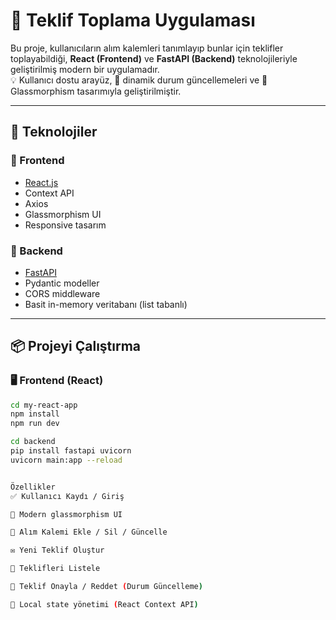 # 🚀 Teklif Toplama Uygulaması

Bu proje, kullanıcıların alım kalemleri tanımlayıp bunlar için teklifler toplayabildiği, **React (Frontend)** ve **FastAPI (Backend)** teknolojileriyle geliştirilmiş modern bir uygulamadır.  
💡 Kullanıcı dostu arayüz, 💬 dinamik durum güncellemeleri ve 🧊 Glassmorphism tasarımıyla geliştirilmiştir.

---

## 🧩 Teknolojiler

### 🔹 Frontend

- [React.js](https://reactjs.org/)
- Context API
- Axios
- Glassmorphism UI
- Responsive tasarım

### 🔸 Backend

- [FastAPI](https://fastapi.tiangolo.com/)
- Pydantic modeller
- CORS middleware
- Basit in-memory veritabanı (list tabanlı)

---

## 📦 Projeyi Çalıştırma

### 🖥 Frontend (React)

```bash
cd my-react-app
npm install
npm run dev

cd backend
pip install fastapi uvicorn
uvicorn main:app --reload


Özellikler
✅ Kullanıcı Kaydı / Giriş

🧊 Modern glassmorphism UI

🛒 Alım Kalemi Ekle / Sil / Güncelle

✉️ Yeni Teklif Oluştur

📜 Teklifleri Listele

🔁 Teklif Onayla / Reddet (Durum Güncelleme)

🧠 Local state yönetimi (React Context API)
```
